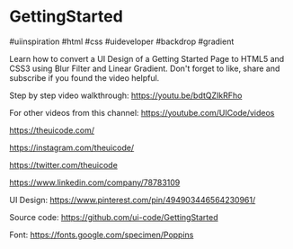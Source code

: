 # GettingStarted
#uiinspiration #html #css #uideveloper #backdrop #gradient 

Learn how to convert a UI Design of a Getting Started Page to HTML5 and CSS3 using Blur Filter and Linear Gradient. Don't forget to like, share and subscribe if you found the video helpful.

Step by step video walkthrough:
https://youtu.be/bdtQZIkRFho

For other videos from this channel:
https://youtube.com/UICode/videos

https://theuicode.com/

https://instagram.com/theuicode/

https://twitter.com/theuicode

https://www.linkedin.com/company/78783109

UI Design: https://www.pinterest.com/pin/494903446564230961/

Source code: https://github.com/ui-code/GettingStarted

Font:
https://fonts.google.com/specimen/Poppins

